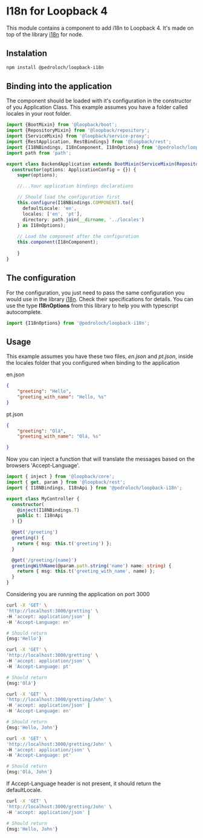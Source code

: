 # I18n for Loopback 4

This module contains a component to add i18n to Loopback 4. It's made on top of the library [i18n](https://www.npmjs.com/package/i18n) for node.

## Instalation

```sh
npm install @pedroloch/loopback-i18n
```

## Binding into the application

The component should be loaded with it's configuration in the constructor of you Application Class. This example assumes you have a folder called locales in your root folder.

```ts
import {BootMixin} from '@loopback/boot';
import {RepositoryMixin} from '@loopback/repository';
import {ServiceMixin} from '@loopback/service-proxy';
import {RestApplication, RestBindings} from '@loopback/rest';
import {I18NBindings, I18nComponent, I18nOptions} from '@pedroloch/loopback-i18n';
import path from 'path';

export class BackendApplication extends BootMixin(ServiceMixin(RepositoryMixin(RestApplication))) {
  constructor(options: ApplicationConfig = {}) {
    super(options);

    //...Your application bindings declarations

    // Should load the configuration first
    this.configure(I18NBindings.COMPONENT).to({
      defaultLocale: 'en',
      locales: ['en', 'pt'],
      directory: path.join(__dirname, '../locales')
    } as I18nOptions); 
    
    // Load the component after the configuration
    this.component(I18nComponent);
    
    }
}
```

## The configuration

For the configuration, you just need to pass the same configuration you would use in the library [i18n](https://www.npmjs.com/package/i18n). Check their specifications for details. You can use the type **I18nOptions** from this library to help you with typescript autocomplete.

```ts
import {I18nOptions} from '@pedroloch/loopback-i18n';
```


## Usage

This example assumes you have these two files, *en.json* and *pt.json*, inside the locales folder that you configured when binding to the application

en.json
```json
{
    "greeting": "Hello",
    "greeting_with_name": "Hello, %s"
}
```
pt.json

```json
{
    "greeting": "Olá",
    "greeting_with_name": "Olá, %s"

}
```

Now you can inject a function that will translate the messages based on the browsers 'Accept-Language'. 

```ts
import { inject } from '@loopback/core';
import { get, param } from '@loopback/rest';
import { I18NBindings, I18nApi } from '@pedroloch/loopback-i18n';

export class MyController {
  constructor(
    @inject(I18NBindings.T)
    public t: I18nApi
  ) {}

  @get('/greeting')
  greeting() {
    return { msg: this.t('greeting') };
  }

  @get('/greeting/{name}')
  greetingWithName(@param.path.string('name') name: string) {
    return { msg: this.t('greeting_with_name', name) };
  }
}
```

Considering you are running the application on port 3000

```sh
curl -X 'GET' \
'http://localhost:3000/gretting' \
-H 'accept: application/json' |
-H 'Accept-Language: en'

# Should return
{msg:'Hello'}
```

```sh
curl -X 'GET' \
'http://localhost:3000/gretting' \
-H 'accept: application/json' \
-H 'Accept-Language: pt'

# Should return
{msg:'Olá'}
```

```sh
curl -X 'GET' \
'http://localhost:3000/gretting/John' \
-H 'accept: application/json' |
-H 'Accept-Language: en'

# Should return
{msg:'Hello, John'}
```

```sh
curl -X 'GET' \
'http://localhost:3000/gretting/John' \
-H 'accept: application/json' \
-H 'Accept-Language: pt'

# Should return
{msg:'Olá, John'}
```

If Accept-Language header is not present, it should return the defaultLocale.

```sh
curl -X 'GET' \
'http://localhost:3000/gretting/John' \
-H 'accept: application/json' |

# Should return
{msg:'Hello, John'}
```